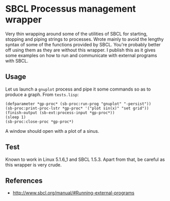 # SBCL Processus management wrapper
Very thin wrapping around some of the utilities of SBCL for starting, stopping
and piping strings to processes.
Wrote mainly to avoid the lengthy syntax of some of the functions provided by
SBCL. You're probably better off using them as they are without this wrapper.
I publish this as it gives some examples on how to run and communicate with
external programs with SBCL.
## Usage
Let us launch a `gnuplot` process and pipe it some commands so as to produce
a graph. From `tests.lisp`:
```common-lisp
(defparameter *gp-proc* (sb-proc:run-prog "gnuplot" "-persist"))
(sb-proc:print-proc-lstr *gp-proc* '("plot sin(x)" "set grid"))
(finish-output (sb-ext:process-input *gp-proc*))
(sleep 1)
(sb-proc:close-proc *gp-proc*)
```
A window should open with a plot of a sinus.
## Test
Known to work in Linux 5.1.6_1 and SBCL 1.5.3.
Apart from that, be careful as this wrapper is very crude.
## References
  * http://www.sbcl.org/manual/#Running-external-programs
